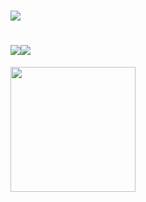 # [![](http://cf.way2muchnoise.eu/title/482968.svg?badge_style=for_the_badge)](https://www.curseforge.com/minecraft/mc-mods/food-redux)
# [![](http://cf.way2muchnoise.eu/versions/food-redux.svg)](https://www.curseforge.com/minecraft/mc-mods/food-redux)[![](http://cf.way2muchnoise.eu/full_food-redux_downloads.svg)](https://www.curseforge.com/minecraft/mc-mods/food-redux)

<img src="(http://cf.way2muchnoise.eu/title/food-redux.svg)" width="200"/>
